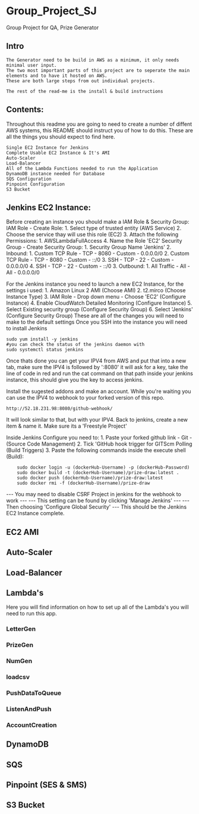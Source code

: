 # Group_Project_SJ
Group Project for QA, Prize Generator

## Intro
    The Generator need to be build in AWS as a minimum, it only needs minimal user input.
    The two most important parts of this project are to seperate the main elements and to have it hosted on AWS.
    These are both large steps from out individual projects.

    The rest of the read-me is the install & build instructions

## Contents:
Throughout this readme you are going to need to create a number of diffent AWS systems, this README should instruct you of how to do this.
These are all the things you should expect to find here.
    
    Single EC2 Instance for Jenkins
    Complete Usable EC2 Instance & It's AMI
    Auto-Scaler
    Load-Balancer
    All of the Lambda Functions needed to run the Application
    DynamoDB instance needed for Database
    SQS Configuration
    Pinpoint Configuration
    S3 Bucket
    
## Jenkins EC2 Instance:
Before creating an instance you should make a IAM Role & Security Group:
    IAM Role - Create Role:
        1. Select type of trusted entity (AWS Service)
        2. Choose the service thay will use this role (EC2)
        3. Attach the following Permissions:
            1. AWSLambdaFullAccess
        4. Name the Role 'EC2'
    Security Group - Create Security Group:
        1. Security Group Name 'Jenkins'
        2. Inbound:
            1. Custom TCP Rule - TCP - 8080 - Custom - 0.0.0.0/0
            2. Custom TCP Rule - TCP - 8080 - Custom - ::/0
            3. SSH - TCP - 22 - Custom - 0.0.0.0/0
            4. SSH - TCP - 22 - Custom - ::/0
        3. Outbound:
            1. All Traffic - All - All - 0.0.0.0/0
        
For the Jenkins instance you need to launch a new EC2 Instance, for the settings i used:
    1. Amazon Linux 2 AMI (Choose AMI)
    2. t2.mirco (Choose Instance Type)
    3. IAM Role - Drop down menu - Choose 'EC2' (Configure Instance)
    4. Enable CloudWatch Detailed Monitoring (Configure Instance)
    5. Select Existing security group (Configure Security Group)
    6. Select 'Jenkins' (Configure Security Group)
These are all of the changes you will need to make to the default settings
Once you SSH into the instance you will need to install Jenkins
  
    sudo yum install -y jenkins
    #you can check the status of the jenkins daemon with
    sudo systemctl status jenkins

Once thats done you can get your IPV4 from AWS and put that into a new tab, make sure the IPV4 is followed by ':8080'
it will ask for a key, take the line of code in red and run the cat command on that path inside your jenkins instance,
this should give you the key to access jenkins.

Install the sugested addons and make an account.
While you're waiting you can use the IPV4 to webhook to your forked version of this repo.

    http://52.18.231.98:8080/github-webhook/

It will look similar to that, but with your IPV4.
Back to jenkins, create a new item & name it.
Make sure its a 'Freestyle Project'

Inside Jenkins Configure you need to:
    1. Paste your forked github link - Git - (Source Code Management)
    2. Tick 'GitHub hook trigger for GITScm Polling (Build Triggers)
    3. Paste the following commands inside the execute shell (Build):
        
        sudo docker login -u (dockerHub-Username) -p (dockerHub-Password)
        sudo docker build -t (dockerHub-Username)/prize-draw:latest .
        sudo docker push (dockerHub-Username)/prize-draw:latest
        sudo docker rmi -f (dockerHub-Username)/prize-draw

--- You may need to disable CSRF Project in jenkins for the webhook to work ---
--- This setting can be found by clicking 'Manage Jenkins' ---
--- Then choosing 'Configure Global Security' ---
This should be the Jenkins EC2 Instance complete.

## EC2 AMI


## Auto-Scaler


## Load-Balancer


## Lambda's
Here you will find information on how to set up all of the Lambda's you will need to run this app.
### LetterGen

### PrizeGen

### NumGen

### loadcsv

### PushDataToQueue

### ListenAndPush

### AccountCreation

## DynamoDB


## SQS


## Pinpoint (SES & SMS)


## S3 Bucket

